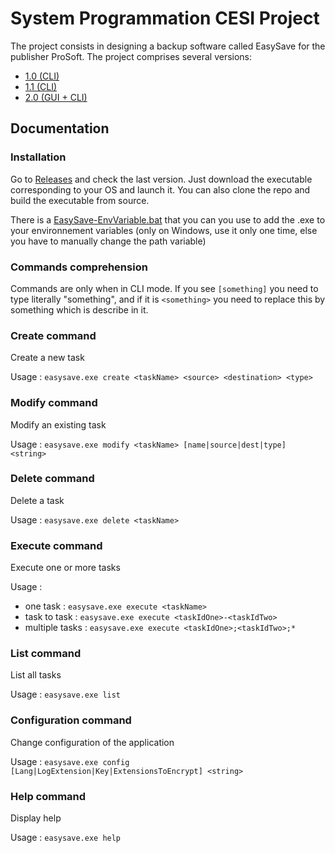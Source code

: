 # System Programmation CESI Project

The project consists in designing a backup software called EasySave for the publisher ProSoft. The project comprises several versions:

- [1.0 (CLI)](https://github.com/SysProg-CESI-Groupe-B/SysProg-CESI/releases/tag/v1.0.0)
- [1.1 (CLI)](https://github.com/SysProg-CESI-Groupe-B/SysProg-CESI/releases/tag/v1.1.0)
- [2.0 (GUI + CLI)](https://github.com/SysProg-CESI-Groupe-B/SysProg-CESI/releases/tag/v2.0.0)

## Documentation

### Installation
Go to [Releases](https://github.com/SysProg-CESI-Groupe-B/SysProg-CESI/releases) and check the last version. Just download the executable corresponding to your OS and launch it. You can also clone the repo and build the executable from source.

There is a [EasySave-EnvVariable.bat](https://github.com/SysProg-CESI-Groupe-B/SysProg-CESI/blob/preprod/EasySave-EnvVariable.bat) that you can you use to add the .exe to your environnement variables (only on Windows, use it only one time, else you have to manually change the path variable)

### Commands comprehension
Commands are only when in CLI mode. 
If you see `[something]` you need to type literally "something", and if it is `<something>` you need to replace this by something which is describe in it.

### Create command
Create a new task

Usage : `easysave.exe create <taskName> <source> <destination> <type>`

### Modify command
Modify an existing task

Usage : `easysave.exe modify <taskName> [name|source|dest|type] <string>`

### Delete command
Delete a task

Usage : `easysave.exe delete <taskName>`

### Execute command
Execute one or more tasks

Usage :
- one task : `easysave.exe execute <taskName>`
- task to task : `easysave.exe execute <taskIdOne>-<taskIdTwo>`
- multiple tasks : `easysave.exe execute <taskIdOne>;<taskIdTwo>;*`

### List command
List all tasks

Usage : `easysave.exe list`

### Configuration command
Change configuration of the application

Usage : `easysave.exe config [Lang|LogExtension|Key|ExtensionsToEncrypt] <string>`

### Help command
Display help

Usage : `easysave.exe help`
